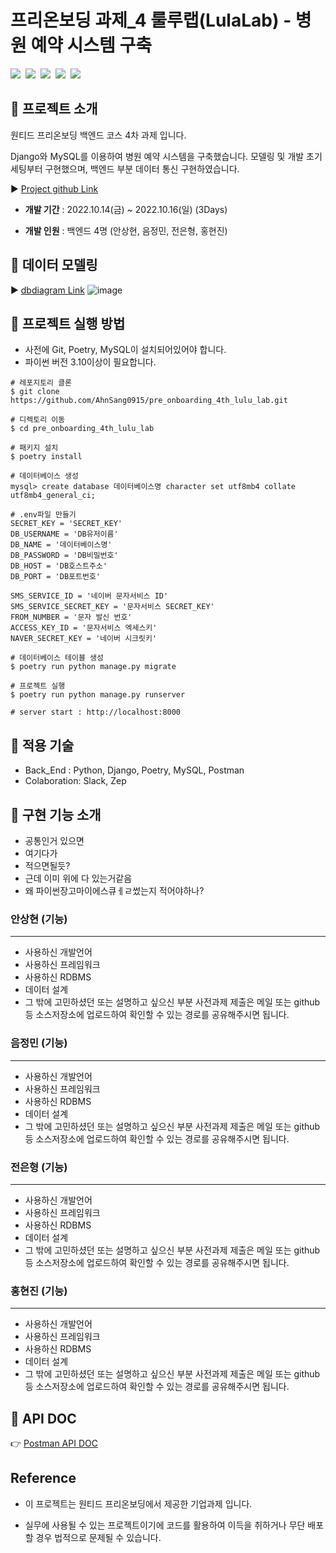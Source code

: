 # 프리온보딩 과제_4 룰루랩(LulaLab) - 병원 예약 시스템 구축
<img src="https://img.shields.io/badge/Python-3776AB?style=for-the-badge&logo=Python&logoColor=white"/>&nbsp;
<img src="https://img.shields.io/badge/Django-092E20?style=for-the-badge&logo=Django&logoColor=white"/>&nbsp;
<img src="https://img.shields.io/badge/Poetry-60A5FA?style=for-the-badge&logo=Poetry&logoColor=white"/>&nbsp;
<img src="https://img.shields.io/badge/MySQL-4479A1?style=for-the-badge&logo=MySQL&logoColor=white"/>&nbsp;
<img src="https://img.shields.io/badge/Postman-FF6C37?style=for-the-badge&logo=Postman&logoColor=white"/>&nbsp;

## 🏥 프로젝트 소개

원티드 프리온보딩 백엔드 코스 4차 과제 입니다.
  
Django와 MySQL를 이용하여 병원 예약 시스템을 구축했습니다.
모델링 및 개발 초기 세팅부터 구현했으며, 백엔드 부분 데이터 통신 구현하였습니다.

▶️ [Project github Link](https://github.com/AhnSang0915/pre_onboarding_4th_lulu_lab)

- **개발 기간** : 2022.10.14(금) ~ 2022.10.16(일) (3Days)
  
- **개발 인원** : 백엔드 4명 (안상현, 음정민, 전은형, 홍현진)


## 🏥 데이터 모델링

▶️ [dbdiagram Link](https://dbdiagram.io/d/634921dff0018a1c5f030baa)
![image](https://user-images.githubusercontent.com/97498663/196033480-18bbc4aa-a7e3-40a9-abfe-c82236d8a9db.png)


## 🏥 프로젝트 실행 방법

- 사전에 Git, Poetry, MySQL이 설치되어있어야 합니다.
- 파이썬 버전 3.10이상이 필요합니다.

```shell
# 레포지토리 클론
$ git clone https://github.com/AhnSang0915/pre_onboarding_4th_lulu_lab.git

# 디렉토리 이동
$ cd pre_onboarding_4th_lulu_lab

# 패키지 설치
$ poetry install

# 데이터베이스 생성
mysql> create database 데이터베이스명 character set utf8mb4 collate utf8mb4_general_ci; 

# .env파일 만들기
SECRET_KEY = 'SECRET_KEY'
DB_USERNAME = 'DB유저이름'
DB_NAME = '데이터베이스명'
DB_PASSWORD = 'DB비밀번호'
DB_HOST = 'DB호스트주소'
DB_PORT = 'DB포트번호'

SMS_SERVICE_ID = '네이버 문자서비스 ID'
SMS_SERVICE_SECRET_KEY = '문자서비스 SECRET_KEY'
FROM_NUMBER = '문자 발신 번호'
ACCESS_KEY_ID = '문자서비스 엑세스키'
NAVER_SECRET_KEY = '네이버 시크릿키'

# 데이터베이스 테이블 생성
$ poetry run python manage.py migrate

# 프로젝트 실행
$ poetry run python manage.py runserver

# server start : http://localhost:8000
```

## 🏥 적용 기술

- Back_End : Python, Django, Poetry, MySQL, Postman
- Colaboration: Slack, Zep
  

## 🏥 구현 기능 소개

- 공통인거 있으면
- 여기다가
- 적으면될듯?
- 근데 이미 위에 다 있는거같음
- 왜 파이썬장고마이에스큐ㅔㄹ썼는지 적어야하나?
  
### 안상현 (기능)
---  

- 사용하신 개발언어
- 사용하신 프레임워크
- 사용하신 RDBMS
- 데이터 설계
- 그 밖에 고민하셨던 또는 설명하고 싶으신 부분 사전과제 제출은 메일 또는 github 등 소스저장소에 업로드하여 확인할 수 있는 경로를 공유해주시면 됩니다.

### 음정민 (기능)

--- 

- 사용하신 개발언어
- 사용하신 프레임워크
- 사용하신 RDBMS
- 데이터 설계
- 그 밖에 고민하셨던 또는 설명하고 싶으신 부분 사전과제 제출은 메일 또는 github 등 소스저장소에 업로드하여 확인할 수 있는 경로를 공유해주시면 됩니다.

### 전은형 (기능)

--- 
- 사용하신 개발언어
- 사용하신 프레임워크
- 사용하신 RDBMS
- 데이터 설계
- 그 밖에 고민하셨던 또는 설명하고 싶으신 부분 사전과제 제출은 메일 또는 github 등 소스저장소에 업로드하여 확인할 수 있는 경로를 공유해주시면 됩니다.

### 홍현진 (기능)

--- 
- 사용하신 개발언어
- 사용하신 프레임워크
- 사용하신 RDBMS
- 데이터 설계
- 그 밖에 고민하셨던 또는 설명하고 싶으신 부분 사전과제 제출은 메일 또는 github 등 소스저장소에 업로드하여 확인할 수 있는 경로를 공유해주시면 됩니다.


## 🏥 API DOC
👉 [Postman API DOC](https://documenter.getpostman.com/view/22579998/2s8479zwn1)



## Reference

- 이 프로젝트는 원티드 프리온보딩에서 제공한 기업과제 입니다.
  
- 실무에 사용될 수 있는 프로젝트이기에 코드를 활용하여 이득을 취하거나 무단 배포할 경우 법적으로 문제될 수 있습니다.
